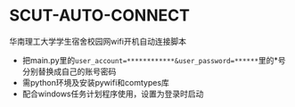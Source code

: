 # SCUT-AUTO-CONNECT
华南理工大学学生宿舍校园网wifi开机自动连接脚本  
- 把main.py里的`user_account=************&user_password=******`里的\*号分别替换成自己的账号密码
- 需python环境及安装pywifi和comtypes库
- 配合windows任务计划程序使用，设置为登录时启动
